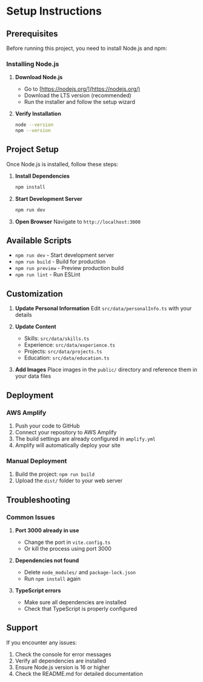 # Setup Instructions

## Prerequisites

Before running this project, you need to install Node.js and npm:

### Installing Node.js

1. **Download Node.js**
   - Go to [https://nodejs.org/](https://nodejs.org/)
   - Download the LTS version (recommended)
   - Run the installer and follow the setup wizard

2. **Verify Installation**
   ```bash
   node --version
   npm --version
   ```

## Project Setup

Once Node.js is installed, follow these steps:

1. **Install Dependencies**
   ```bash
   npm install
   ```

2. **Start Development Server**
   ```bash
   npm run dev
   ```

3. **Open Browser**
   Navigate to `http://localhost:3000`

## Available Scripts

- `npm run dev` - Start development server
- `npm run build` - Build for production
- `npm run preview` - Preview production build
- `npm run lint` - Run ESLint

## Customization

1. **Update Personal Information**
   Edit `src/data/personalInfo.ts` with your details

2. **Update Content**
   - Skills: `src/data/skills.ts`
   - Experience: `src/data/experience.ts`
   - Projects: `src/data/projects.ts`
   - Education: `src/data/education.ts`

3. **Add Images**
   Place images in the `public/` directory and reference them in your data files

## Deployment

### AWS Amplify

1. Push your code to GitHub
2. Connect your repository to AWS Amplify
3. The build settings are already configured in `amplify.yml`
4. Amplify will automatically deploy your site

### Manual Deployment

1. Build the project: `npm run build`
2. Upload the `dist/` folder to your web server

## Troubleshooting

### Common Issues

1. **Port 3000 already in use**
   - Change the port in `vite.config.ts`
   - Or kill the process using port 3000

2. **Dependencies not found**
   - Delete `node_modules/` and `package-lock.json`
   - Run `npm install` again

3. **TypeScript errors**
   - Make sure all dependencies are installed
   - Check that TypeScript is properly configured

## Support

If you encounter any issues:
1. Check the console for error messages
2. Verify all dependencies are installed
3. Ensure Node.js version is 16 or higher
4. Check the README.md for detailed documentation 